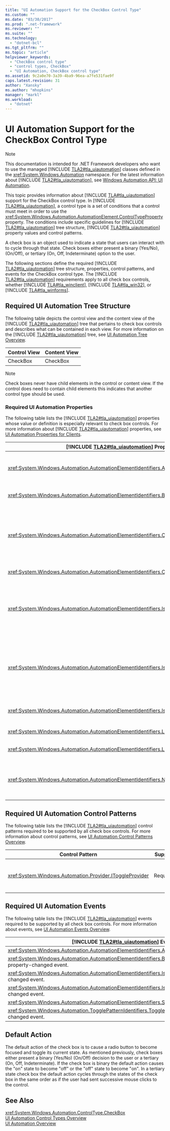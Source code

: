 ```yaml
---
title: "UI Automation Support for the CheckBox Control Type"
ms.custom: ""
ms.date: "03/30/2017"
ms.prod: ".net-framework"
ms.reviewer: ""
ms.suite: ""
ms.technology: 
  - "dotnet-bcl"
ms.tgt_pltfrm: ""
ms.topic: "article"
helpviewer_keywords: 
  - "CheckBox control type"
  - "control types, CheckBox"
  - "UI Automation, CheckBox control type"
ms.assetid: 9c2a0e70-3a39-4ba9-96ea-a7fe531fae9f
caps.latest.revision: 31
author: "Xansky"
ms.author: "mhopkins"
manager: "markl"
ms.workload: 
  - "dotnet"
---
```

# UI Automation Support for the CheckBox Control Type
> [!NOTE]
>  This documentation is intended for .NET Framework developers who want to use the managed [!INCLUDE [TLA2#tla_uiautomation](../../../includes/tla2sharptla-uiautomation-md.md)] classes defined in the <xref:System.Windows.Automation> namespace. For the latest information about [!INCLUDE [TLA2#tla_uiautomation](../../../includes/tla2sharptla-uiautomation-md.md)], see [Windows Automation API: UI Automation](http://go.microsoft.com/fwlink/?LinkID=156746).  

 This topic provides information about [!INCLUDE [TLA#tla_uiautomation](../../../includes/tlasharptla-uiautomation-md.md)] support for the CheckBox control type. In [!INCLUDE [TLA2#tla_uiautomation](../../../includes/tla2sharptla-uiautomation-md.md)], a control type is a set of conditions that a control must meet in order to use the <xref:System.Windows.Automation.AutomationElement.ControlTypeProperty> property. The conditions include specific guidelines for [!INCLUDE [TLA2#tla_uiautomation](../../../includes/tla2sharptla-uiautomation-md.md)] tree structure, [!INCLUDE [TLA2#tla_uiautomation](../../../includes/tla2sharptla-uiautomation-md.md)] property values and control patterns.  

 A check box is an object used to indicate a state that users can interact with to cycle through that state. Check boxes either present a binary (Yes/No), (On/Off), or tertiary (On, Off, Indeterminate) option to the user.  

 The following sections define the required [!INCLUDE [TLA2#tla_uiautomation](../../../includes/tla2sharptla-uiautomation-md.md)] tree structure, properties, control patterns, and events for the CheckBox control type. The [!INCLUDE [TLA2#tla_uiautomation](../../../includes/tla2sharptla-uiautomation-md.md)] requirements apply to all check box controls, whether [!INCLUDE [TLA#tla_winclient](../../../includes/tlasharptla-winclient-md.md)], [!INCLUDE [TLA#tla_win32](../../../includes/tlasharptla-win32-md.md)], or [!INCLUDE [TLA#tla_winforms](../../../includes/tlasharptla-winforms-md.md)].  

<a name="Required_UI_Automation_Tree_Structure"></a>   
## Required UI Automation Tree Structure  
 The following table depicts the control view and the content view of the [!INCLUDE [TLA2#tla_uiautomation](../../../includes/tla2sharptla-uiautomation-md.md)] tree that pertains to check box controls and describes what can be contained in each view. For more information on the [!INCLUDE [TLA2#tla_uiautomation](../../../includes/tla2sharptla-uiautomation-md.md)] tree, see [UI Automation Tree Overview](../../../docs/framework/ui-automation/ui-automation-tree-overview.md).  

|Control View|Content View|  
|------------------|------------------|  
|CheckBox|CheckBox|  

> [!NOTE]
>  Check boxes never have child elements in the control or content view. If the control does need to contain child elements this indicates that another control type should be used.  

### Required UI Automation Properties  
 The following table lists the [!INCLUDE [TLA2#tla_uiautomation](../../../includes/tla2sharptla-uiautomation-md.md)] properties whose value or definition is especially relevant to check box controls. For more information about [!INCLUDE [TLA2#tla_uiautomation](../../../includes/tla2sharptla-uiautomation-md.md)] properties, see [UI Automation Properties for Clients](../../../docs/framework/ui-automation/ui-automation-properties-for-clients.md).  


| [!INCLUDE [TLA2#tla_uiautomation](../../../includes/tla2sharptla-uiautomation-md.md)] Property |    Value    |                                                                                                                Notes                                                                                                                 |
|------------------------------------------------------------------------------------------------|-------------|--------------------------------------------------------------------------------------------------------------------------------------------------------------------------------------------------------------------------------------|
|       <xref:System.Windows.Automation.AutomationElementIdentifiers.AutomationIdProperty>       | See notes.  |                                                                         The value of this property needs to be unique across all controls in an application.                                                                         |
|    <xref:System.Windows.Automation.AutomationElementIdentifiers.BoundingRectangleProperty>     | See notes.  |                                                                                       The outermost rectangle that contains the whole control.                                                                                       |
|      <xref:System.Windows.Automation.AutomationElementIdentifiers.ClickablePointProperty>      | See notes.  |                   Supported if there is a bounding rectangle. If not every point within the bounding rectangle is clickable, and you perform specialized hit testing, then override and provide a clickable point.                   |
|       <xref:System.Windows.Automation.AutomationElementIdentifiers.ControlTypeProperty>        |  CheckBox   |                                                                                            This value is the same for all UI frameworks.                                                                                             |
|     <xref:System.Windows.Automation.AutomationElementIdentifiers.IsContentElementProperty>     |    True     | The value of this property must always be True. This means that the check box control must always be included in the content view of the [!INCLUDE [TLA2#tla_uiautomation](../../../includes/tla2sharptla-uiautomation-md.md)] tree. |
|     <xref:System.Windows.Automation.AutomationElementIdentifiers.IsControlElementProperty>     |    True     | The value of this property must always be True. This means that the check box control must always be included in the control view of the [!INCLUDE [TLA2#tla_uiautomation](../../../includes/tla2sharptla-uiautomation-md.md)] tree. |
|   <xref:System.Windows.Automation.AutomationElementIdentifiers.IsKeyboardFocusableProperty>    | See notes.  |                                                                              If the control can receive keyboard focus, it must support this property.                                                                               |
|        <xref:System.Windows.Automation.AutomationElementIdentifiers.LabeledByProperty>         |   `Null`    |                                                                                               Check boxes are self-labeling controls.                                                                                                |
|   <xref:System.Windows.Automation.AutomationElementIdentifiers.LocalizedControlTypeProperty>   | "check box" |                                                                                     Localized string corresponding to the CheckBox control type.                                                                                     |
|           <xref:System.Windows.Automation.AutomationElementIdentifiers.NameProperty>           | See notes.  |                                                  The value of the check box control's `Name` property is the text that is displayed beside the box that maintains the toggle state.                                                  |

<a name="Required_UI_Automation_Control_Patterns"></a>   
## Required UI Automation Control Patterns  
 The following table lists the [!INCLUDE [TLA2#tla_uiautomation](../../../includes/tla2sharptla-uiautomation-md.md)] control patterns required to be supported by all check box controls. For more information about control patterns, see [UI Automation Control Patterns Overview](../../../docs/framework/ui-automation/ui-automation-control-patterns-overview.md).  

|Control Pattern|Support|Notes|  
|---------------------|-------------|-----------|  
|<xref:System.Windows.Automation.Provider.IToggleProvider>|Required|Allows the check box to be cycled through its internal states programmatically.|  

<a name="Required_UI_Automation_Events"></a>   
## Required UI Automation Events  
 The following table lists the [!INCLUDE [TLA2#tla_uiautomation](../../../includes/tla2sharptla-uiautomation-md.md)] events required to be supported by all check box controls. For more information about events, see [UI Automation Events Overview](../../../docs/framework/ui-automation/ui-automation-events-overview.md).  


|           [!INCLUDE [TLA2#tla_uiautomation](../../../includes/tla2sharptla-uiautomation-md.md)] Event           | Support  | Notes |
|-----------------------------------------------------------------------------------------------------------------|----------|-------|
|            <xref:System.Windows.Automation.AutomationElementIdentifiers.AutomationFocusChangedEvent>            | Required | None  |
| <xref:System.Windows.Automation.AutomationElementIdentifiers.BoundingRectangleProperty> property-changed event. | Required | None  |
|    <xref:System.Windows.Automation.AutomationElementIdentifiers.IsOffscreenProperty> property-changed event.    | Required | None  |
|     <xref:System.Windows.Automation.AutomationElementIdentifiers.IsEnabledProperty> property-changed event.     | Required | None  |
|               <xref:System.Windows.Automation.AutomationElementIdentifiers.StructureChangedEvent>               | Required | None  |
|      <xref:System.Windows.Automation.TogglePatternIdentifiers.ToggleStateProperty> property-changed event.      | Required | None  |

<a name="Default_Action"></a>   
## Default Action  
 The default action of the check box is to cause a radio button to become focused and toggle its current state. As mentioned previously, check boxes either present a binary (Yes/No) (On/Off) decision to the user or a tertiary (On, Off, Indeterminate). If the check box is binary the default action causes the "on" state to become "off" or the "off" state to become "on". In a tertiary state check box the default action cycles through the states of the check box in the same order as if the user had sent successive mouse clicks to the control.  

## See Also  
 <xref:System.Windows.Automation.ControlType.CheckBox>  
 [UI Automation Control Types Overview](../../../docs/framework/ui-automation/ui-automation-control-types-overview.md)  
 [UI Automation Overview](../../../docs/framework/ui-automation/ui-automation-overview.md)
